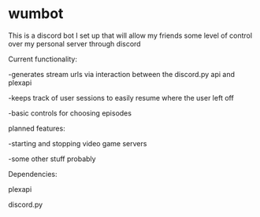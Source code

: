 # wumbot
This is a discord bot I set up that will allow my friends some level of control over my personal server through discord

Current functionality:

-generates stream urls via interaction between the discord.py api and plexapi

-keeps track of user sessions to easily resume where the user left off

-basic controls for choosing episodes

planned features:

-starting and stopping video game servers

-some other stuff probably

Dependencies:

plexapi

discord.py
